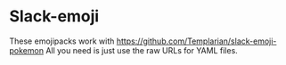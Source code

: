 # Slack-emoji

These emojipacks work with https://github.com/Templarian/slack-emoji-pokemon
All you need is just use the raw URLs for YAML files.
